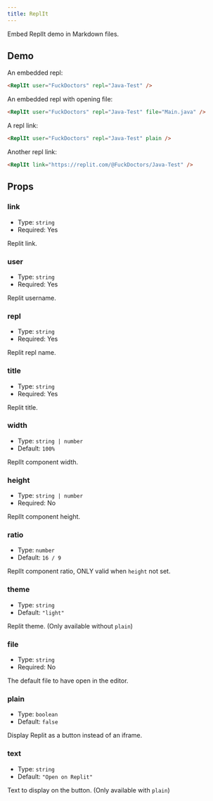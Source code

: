```yaml
---
title: ReplIt
---
```


Embed ReplIt demo in Markdown files.

<!-- more -->

## Demo

An embedded repl:

<ReplIt user="FuckDoctors" repl="Java-Test" />

```md
<ReplIt user="FuckDoctors" repl="Java-Test" />
```

An embedded repl with opening file:

<ReplIt user="FuckDoctors" repl="Java-Test" file="Main.java" />

```md
<ReplIt user="FuckDoctors" repl="Java-Test" file="Main.java" />
```

A repl link:

<ReplIt user="FuckDoctors" repl="Java-Test" plain />

```md
<ReplIt user="FuckDoctors" repl="Java-Test" plain />
```

Another repl link:

<ReplIt link="https://replit.com/@FuckDoctors/Java-Test" />

```md
<ReplIt link="https://replit.com/@FuckDoctors/Java-Test" />
```

## Props

### link

- Type: `string`
- Required: Yes

Replit link.

### user

- Type: `string`
- Required: Yes

Replit username.

### repl

- Type: `string`
- Required: Yes

Replit repl name.

### title

- Type: `string`
- Required: Yes

Replit title.

### width

- Type: `string | number`
- Default: `100%`

ReplIt component width.

### height

- Type: `string | number`
- Required: No

ReplIt component height.

### ratio

- Type: `number`
- Default: `16 / 9`

ReplIt component ratio, ONLY valid when `height` not set.

### theme

- Type: `string`
- Default: `"light"`

Replit theme. (Only available without `plain`)

### file

- Type: `string`
- Required: No

The default file to have open in the editor.

### plain

- Type: `boolean`
- Default: `false`

Display Replit as a button instead of an iframe.

### text

- Type: `string`
- Default: `"Open on Replit"`

Text to display on the button. (Only available with `plain`)
